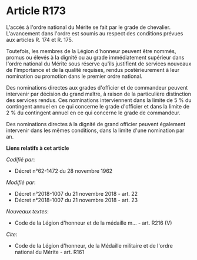 # Article R173

L'accès à l'ordre national du Mérite se fait par le grade de chevalier. L'avancement dans l'ordre est soumis au respect des
conditions prévues aux articles R. 174 et R. 175.

Toutefois, les membres de la Légion d'honneur peuvent être nommés, promus ou élevés à la dignité ou au grade immédiatement
supérieur dans l'ordre national du Mérite sous réserve qu'ils justifient de services nouveaux de l'importance et de la
qualité requises, rendus postérieurement à leur nomination ou promotion dans le premier ordre national.

Des nominations directes aux grades d'officier et de commandeur peuvent intervenir par décision du grand maître, à raison de
la particulière distinction des services rendus. Ces nominations interviennent dans la limite de 5 % du contingent annuel en
ce qui concerne le grade d'officier et dans la limite de 2 % du contingent annuel en ce qui concerne le grade de commandeur.

Des nominations directes à la dignité de grand officier peuvent également intervenir dans les mêmes conditions, dans la
limite d'une nomination par an.

**Liens relatifs à cet article**

_Codifié par_:

  - Décret n°62-1472 du 28 novembre 1962

_Modifié par_:

  - Décret n°2018-1007 du 21 novembre 2018 - art. 22
  - Décret n°2018-1007 du 21 novembre 2018 - art. 23

_Nouveaux textes_:

  - Code de la Légion d'honneur et de la médaille m... - art. R216 (V)

_Cite_:

  - Code de la Légion d'honneur, de la Médaille militaire et de l'ordre national du Mérite - art. R161
